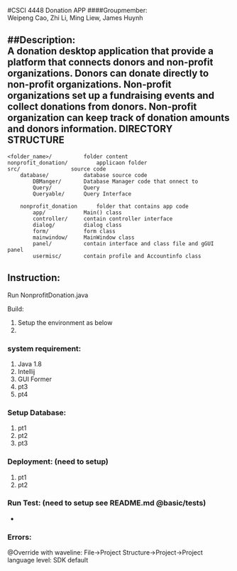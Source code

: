 #CSCI 4448 Donation APP 
####Groupmember:  
Weipeng Cao, Zhi Li, Ming Liew, James Huynh

##Description:  
A donation desktop application that provide a platform that connects donors and non-profit organizations. Donors can donate directly to non-profit organizations. Non-profit organizations set up a fundraising events and collect donations from donors. Non-profit organization can keep track of donation amounts and donors information.
DIRECTORY STRUCTURE
-------------------

	<folder_name>/			folder content
	nonprofit_donation/     	applicaon folder   
	src/				source code
		database/			database source code
			DBManger/		Database Manager code that onnect to 
			Query/			Query
			Queryable/		Query Interface
			
		nonprofit_donation		folder that contains app code
			app/			Main() class
			controller/		contain controller interface
			dialog/			dialog class
			form/			form class			
			mainwindow/		MainWindow class
			panel/			contain interface and class file and gGUI panel
			usermisc/		contain profile and Accountinfo class
	
	


## Instruction:
Run NonprofitDonation.java

Build:
1. Setup the environment as below
2. 

### system requirement: 
1. Java 1.8
2. Intellij
  1. GUI Former
3. pt3
4. pt4

### Setup Database:
1. pt1
2. pt2
3. pt3
  
### Deployment: (need to setup)
1. pt1 
2. pt2

### Run Test: (need to setup see README.md @basic/tests)
-


###  Errors:
@Override with waveline: File->Project Structure->Project->Project language level: SDK default


